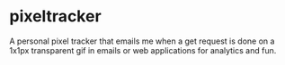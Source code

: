 pixeltracker
============
A personal pixel tracker that emails me when a get request is done on a 1x1px transparent gif in emails or web applications for analytics and fun.

